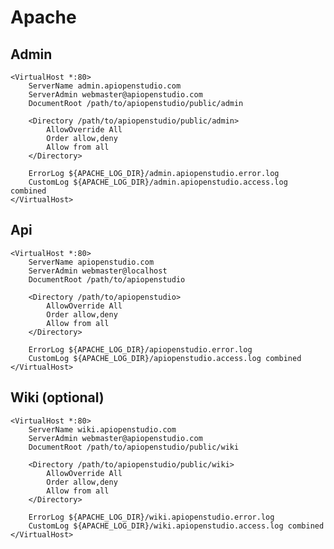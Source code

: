 Apache
======

Admin
-----

    <VirtualHost *:80>
        ServerName admin.apiopenstudio.com
        ServerAdmin webmaster@apiopenstudio.com
        DocumentRoot /path/to/apiopenstudio/public/admin
        
        <Directory /path/to/apiopenstudio/public/admin>
            AllowOverride All
            Order allow,deny
            Allow from all
        </Directory>
    
        ErrorLog ${APACHE_LOG_DIR}/admin.apiopenstudio.error.log
        CustomLog ${APACHE_LOG_DIR}/admin.apiopenstudio.access.log combined
    </VirtualHost>

Api
---

    <VirtualHost *:80>
        ServerName apiopenstudio.com
        ServerAdmin webmaster@localhost
        DocumentRoot /path/to/apiopenstudio
        
        <Directory /path/to/apiopenstudio>
            AllowOverride All
            Order allow,deny
            Allow from all
        </Directory>
        
        ErrorLog ${APACHE_LOG_DIR}/apiopenstudio.error.log
        CustomLog ${APACHE_LOG_DIR}/apiopenstudio.access.log combined
    </VirtualHost>

Wiki (optional)
---------------

    <VirtualHost *:80>
        ServerName wiki.apiopenstudio.com
        ServerAdmin webmaster@apiopenstudio.com
        DocumentRoot /path/to/apiopenstudio/public/wiki
        
        <Directory /path/to/apiopenstudio/public/wiki>
            AllowOverride All
            Order allow,deny
            Allow from all
        </Directory>
    
        ErrorLog ${APACHE_LOG_DIR}/wiki.apiopenstudio.error.log
        CustomLog ${APACHE_LOG_DIR}/wiki.apiopenstudio.access.log combined
    </VirtualHost>
